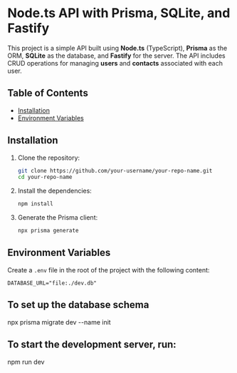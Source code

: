 # Node.ts API with Prisma, SQLite, and Fastify

This project is a simple API built using **Node.ts** (TypeScript), **Prisma** as the ORM, **SQLite** as the database, and **Fastify** for the server. The API includes CRUD operations for managing **users** and **contacts** associated with each user.

## Table of Contents

- [Installation](#installation)
- [Environment Variables](#environment-variables)

## Installation

1. Clone the repository:

    ```bash
    git clone https://github.com/your-username/your-repo-name.git
    cd your-repo-name
    ```

2. Install the dependencies:

    ```bash
    npm install
    ```

3. Generate the Prisma client:

    ```bash
    npx prisma generate
    ```

## Environment Variables

Create a `.env` file in the root of the project with the following content:

```env
DATABASE_URL="file:./dev.db"
```

## To set up the database schema
npx prisma migrate dev --name init

## To start the development server, run:
npm run dev



